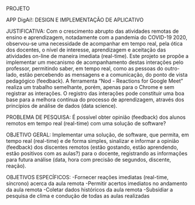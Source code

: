 PROJETO

APP DigAí!: DESIGN E IMPLEMENTAÇÃO DE APLICATIVO


JUSTIFICATIVA:
Com o crescimento abrupto das atividades remotas de ensino e aprendizagem, notadamente com a pandemia do COVID-19 2020, observou-se uma necessidade de acompanhar em tempo real, pela ótica dos docentes, o nível de interesse, aprendizagem e aceitação das atividades on-line de maneira imediata (real-time). Este projeto se propõe a implementar um mecanismo de acompanhamento destas interações pelo professor, permitindo saber, em tempo real, como as pessoas do outro-lado, estão percebendo as mensagens e a comunicação, do ponto de vista pedagógico (feedback). A ferramenta “Nod - Reactions for Google Meet” realiza um trabalho semelhante, porém, apenas para o Chrome e sem registrar as interações. O registro das interações pode constituir uma boa base para a melhora contínua do processo de aprendizagem, através dos princípios de análise de dados (data science).

PROBLEMA DE PESQUISA:
É possível obter opinião (feedback) dos alunos remotos em tempo real (real-time) com uma solução de software?

OBJETIVO GERAL:
Implementar uma solução, de software, que permita, em tempo real (real-time) e de forma simples, sinalizar e informar a opinião (feedback) dos discentes remotos (estão gostando, estão aprendendo, estão positivos com as aulas?) para o docente, registrando as informações para futura análise (data, hora com precisão de segundos, discente, reação).

OBJETIVOS ESPECÍFICOS:
-Fornecer reações imediatas (real-time, síncrono) acerca da aula remota
-Permitir acertos imediatos no andamento da aula remota
-Coletar dados históricos da aula remota
-Subsidiar a pesquisa de clima e condução de todas as aulas realizadas






